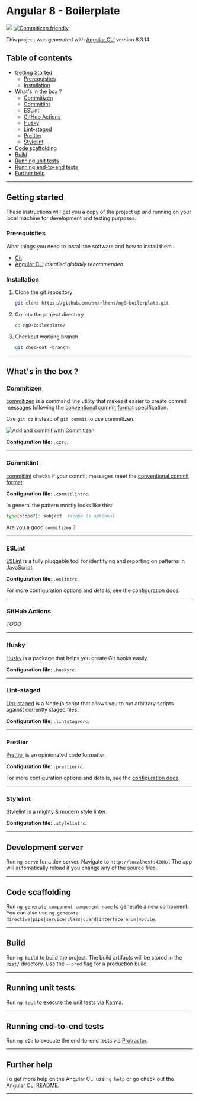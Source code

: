 # Angular 8 - Boilerplate

[![](https://github.com/smarlhens/ng8-boilerplate/workflows/CI/badge.svg)](https://github.com/smarlhens/ng8-boilerplate/actions?query=workflow%3ACI)
[![Commitizen friendly](https://img.shields.io/badge/commitizen-friendly-brightgreen.svg)](http://commitizen.github.io/cz-cli/)

This project was generated with [Angular CLI](https://github.com/angular/angular-cli) version 8.3.14.

## Table of contents 
- [Getting Started](#getting-started)
  - [Prerequisites](#prerequisites)
  - [Installation](#installation)
- [What's in the box ?](#whats-in-the-box-)
  - [Commitizen](#commitizen)
  - [Commitlint](#commitlint)
  - [ESLint](#eslint)
  - [GitHub Actions](#github-actions)
  - [Husky](#husky)
  - [Lint-staged](#lint-staged)
  - [Prettier](#prettier)
  - [Stylelint](#stylelint)
- [Code scaffolding](#code-scaffolding)
- [Build](#build)
- [Running unit tests](#running-unit-tests)
- [Running end-to-end tests](#running-end-to-end-tests)
- [Further help](#further-help)
---

## Getting started

These instructions will get you a copy of the project up and running on your local machine for development and testing purposes.

### Prerequisites

What things you need to install the software and how to install them : 

* [Git](https://git-scm.com/)
* [Angular CLI](https://cli.angular.io/) *installed globally recommended*

### Installation

1. Clone the git repository

   ```bash
   git clone https://github.com/smarlhens/ng8-boilerplate.git
   ```

1. Go into the project directory

   ```bash
   cd ng8-boilerplate/
   ```

1. Checkout working branch

   ```bash
   git checkout <branch>
   ```

---

## What's in the box ?

### Commitizen

[commitizen](https://github.com/commitizen/cz-cli) is a command line utility that makes it easier to create commit messages following the [conventional commit format](https://conventionalcommits.org) specification.

Use ```git cz``` instead of ```git commit``` to use commitizen.

[![Add and commit with Commitizen](https://github.com/commitizen/cz-cli/raw/master/meta/screenshots/add-commit.png)](https://github.com/commitizen/cz-cli/raw/master/meta/screenshots/add-commit.png)

**Configuration file**: ```.czrc```.

---

### Commitlint

[commitlint](https://github.com/conventional-changelog/commitlint) checks if your commit messages meet the [conventional commit format](https://conventionalcommits.org).

**Configuration file**: ```.commitlintrc```.

In general the pattern mostly looks like this:
```sh
type(scope?): subject  #scope is optional
```
Are you a good `commitizen` ?

---

### ESLint

[ESLint](https://eslint.org/) is a fully pluggable tool for identifying and reporting on patterns in JavaScript.

**Configuration file**: ```.eslintrc```.

For more configuration options and details, see the [configuration docs](https://eslint.org/docs/user-guide/configuring).

---

### GitHub Actions

*TODO*

---

### Husky

[Husky](https://github.com/typicode/husky) is a package that helps you create Git hooks easily.

**Configuration file**: ```.huskyrc```.

---

### Lint-staged

[Lint-staged](https://github.com/okonet/lint-staged) is a Node.js script that allows you to run arbitrary scripts against currently staged files.

**Configuration file**: ```.lintstagedrc```.

---

### Prettier

[Prettier](https://prettier.io/) is an opinionated code formatter.

**Configuration file**: ```.prettierrc```.

For more configuration options and details, see the [configuration docs](https://prettier.io/docs/en/configuration.html).

---

### Stylelint

[Stylelint](https://stylelint.io/) is a mighty & modern style linter.

**Configuration file**: ```.stylelintrc```.

---

## Development server

Run `ng serve` for a dev server. Navigate to `http://localhost:4200/`. The app will automatically reload if you change any of the source files.

---

## Code scaffolding

Run `ng generate component component-name` to generate a new component. You can also use `ng generate directive|pipe|service|class|guard|interface|enum|module`.

---

## Build

Run `ng build` to build the project. The build artifacts will be stored in the `dist/` directory. Use the `--prod` flag for a production build.

---

## Running unit tests

Run `ng test` to execute the unit tests via [Karma](https://karma-runner.github.io).

---

## Running end-to-end tests

Run `ng e2e` to execute the end-to-end tests via [Protractor](http://www.protractortest.org/).

---

## Further help

To get more help on the Angular CLI use `ng help` or go check out the [Angular CLI README](https://github.com/angular/angular-cli/blob/master/README.md).

---

